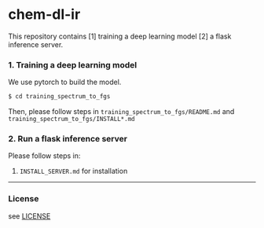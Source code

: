 # chem-dl-ir

This repository contains [1] training a deep learning model [2] a flask inference server.

### 1. Training a deep learning model

We use pytorch to build the model.

```bash
$ cd training_spectrum_to_fgs
```

Then, please follow steps in `training_spectrum_to_fgs/README.md` and `training_spectrum_to_fgs/INSTALL*.md`


### 2. Run a flask inference server

Please follow steps in:
1. `INSTALL_SERVER.md` for installation



---

### License

see [LICENSE][LICENSE]

[LICENSE]: LICENSE

